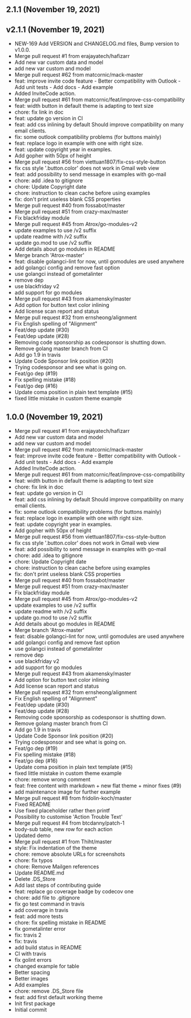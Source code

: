 ## 2.1.1 (November 19, 2021)


## v2.1.1 (November 19, 2021)
  - NEW-169 Add VERSION and CHANGELOG.md files, Bump version to v1.0.0.
  - Merge pull request #1 from erajayatech/hafizarr
  - Add new var custom data and model
  - add new var custom and model
  - Merge pull request #62 from matcornic/mack-master
  - feat: improve invite code feature - Better compatibility with Outlook - Add unit tests - Add docs - Add example
  - Added InviteCode action.
  - Merge pull request #61 from matcornic/feat/improve-css-compatibility
  - feat: width button in default theme is adapting to text size
  - chore: fix link in doc
  - feat: update go version in CI
  - feat: add css inlining by default Should improve compatibility on many email clients.
  - fix: some outlook compatibility problems (for buttons mainly)
  - feat: replace logo in example with one with right size.
  - feat: update copyright year in examples.
  - Add gopher with 50px of height
  - Merge pull request #56 from viettuan1807/fix-css-style-button
  - fix css style '.button.color' does not work in Gmail web view
  - feat: add possibility to send message in examples with go-mail
  - chore: add .idea to gitignore
  - chore: Update Copyright date
  - chore: instruction to clean cache before using examples
  - fix: don't print useless blank CSS properties
  - Merge pull request #40 from fossabot/master
  - Merge pull request #51 from crazy-max/master
  - Fix blackfriday module
  - Merge pull request #45 from Atrox/go-modules-v2
  - update examples to use /v2 suffix
  - update readme with /v2 suffix
  - update go.mod to use /v2 suffix
  - Add details about go modules in README
  - Merge branch 'Atrox-master'
  - feat: disable golangci-lint for now, until gomodules are used anywhere
  - add golangci config and remove fast option
  - use golangci instead of gometalinter
  - remove dep
  - use blackfriday v2
  - add support for go modules
  - Merge pull request #43 from akamensky/master
  - Add option for button text color inlining
  - Add license scan report and status
  - Merge pull request #32 from ernsheong/alignment
  - Fix English spelling of "Alignment"
  - Feat/dep update (#30)
  - Feat/dep update (#28)
  - Removing code sponsorship as codesponsor is shutting down.
  - Remove golang master branch from CI
  - Add go 1.9 in travis
  - Update Code Sponsor link position (#20)
  - Trying codesponsor and see what is going on.
  - Feat/go dep (#19)
  - Fix spelling mistake (#18)
  - Feat/go dep (#16)
  - Update coma position in plain text template (#15)
  - fixed little mistake in custom theme example

## 1.0.0 (November 19, 2021)
  - Merge pull request #1 from erajayatech/hafizarr
  - Add new var custom data and model
  - add new var custom and model
  - Merge pull request #62 from matcornic/mack-master
  - feat: improve invite code feature - Better compatibility with Outlook - Add unit tests - Add docs - Add example
  - Added InviteCode action.
  - Merge pull request #61 from matcornic/feat/improve-css-compatibility
  - feat: width button in default theme is adapting to text size
  - chore: fix link in doc
  - feat: update go version in CI
  - feat: add css inlining by default Should improve compatibility on many email clients.
  - fix: some outlook compatibility problems (for buttons mainly)
  - feat: replace logo in example with one with right size.
  - feat: update copyright year in examples.
  - Add gopher with 50px of height
  - Merge pull request #56 from viettuan1807/fix-css-style-button
  - fix css style '.button.color' does not work in Gmail web view
  - feat: add possibility to send message in examples with go-mail
  - chore: add .idea to gitignore
  - chore: Update Copyright date
  - chore: instruction to clean cache before using examples
  - fix: don't print useless blank CSS properties
  - Merge pull request #40 from fossabot/master
  - Merge pull request #51 from crazy-max/master
  - Fix blackfriday module
  - Merge pull request #45 from Atrox/go-modules-v2
  - update examples to use /v2 suffix
  - update readme with /v2 suffix
  - update go.mod to use /v2 suffix
  - Add details about go modules in README
  - Merge branch 'Atrox-master'
  - feat: disable golangci-lint for now, until gomodules are used anywhere
  - add golangci config and remove fast option
  - use golangci instead of gometalinter
  - remove dep
  - use blackfriday v2
  - add support for go modules
  - Merge pull request #43 from akamensky/master
  - Add option for button text color inlining
  - Add license scan report and status
  - Merge pull request #32 from ernsheong/alignment
  - Fix English spelling of "Alignment"
  - Feat/dep update (#30)
  - Feat/dep update (#28)
  - Removing code sponsorship as codesponsor is shutting down.
  - Remove golang master branch from CI
  - Add go 1.9 in travis
  - Update Code Sponsor link position (#20)
  - Trying codesponsor and see what is going on.
  - Feat/go dep (#19)
  - Fix spelling mistake (#18)
  - Feat/go dep (#16)
  - Update coma position in plain text template (#15)
  - fixed little mistake in custom theme example
  - chore: remove wrong comment
  - feat: free content with markdown + new flat theme + minor fixes (#9)
  - add maintenance image for further example
  - Merge pull request #8 from fridolin-koch/master
  - Fixed README
  - Use fixed placeholder rather then printf
  - Possibility to customise 'Action Trouble Text'
  - Merge pull request #4 from btcdanny/patch-1
  - body-sub table, new row for each action
  - Updated demo
  - Merge pull request #1 from Thiht/master
  - style: Fix indentation of the theme
  - chore: remove absolute URLs for screenshots
  - chore: fix typos
  - chore: Remove Mailgen references
  - Update README.md
  - Delete .DS_Store
  - Add last steps of contributing guide
  - feat: replace go coverage badge by codecov one
  - chore: add file to .gitignore
  - fix go test command in travis
  - add coverage in travis
  - feat: add more tests
  - chore: fix spelling mistake in README
  - fix gometalinter error
  - fix: travis 2
  - fix: travis
  - add build status in README
  - CI with travis
  - fix golint errors
  - changed example for table
  - Better spacing
  - Better images
  - Add examples
  - chore: remove .DS_Store file
  - feat: add first default working theme
  - Init first package
  - Initial commit

